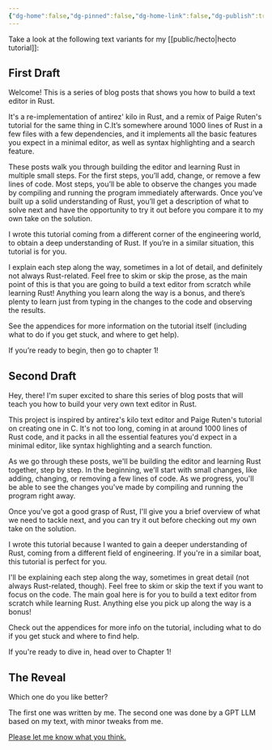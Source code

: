```yaml
---
{"dg-home":false,"dg-pinned":false,"dg-home-link":false,"dg-publish":true,"type":"post","disabled rules":["header-increment","yaml-title","yaml-title-alias","file-name-heading"],"title":"GPT vs Me","dg-permalink":"gpt-vs-me/","created-date":"2024-04-18T15:52:12","aliases":["GPT vs Me"],"linter-yaml-title-alias":"GPT vs Me","updated-date":"2025-05-05T17:44:22","dg-path":"gpt-vs-me.md","permalink":"/gpt-vs-me/","dgPassFrontmatter":true}
---
```



Take a look at the following text variants for my [[public/hecto\|hecto tutorial]]:

## First Draft
Welcome!  This is a series of blog posts that shows you how to build a text editor in Rust.

It's a re-implementation of antirez' kilo in Rust, and a remix of Paige Ruten's tutorial for the same thing in C.It’s somewhere around 1000 lines of Rust in a few files with a few dependencies, and it implements all the basic features you expect in a minimal editor, as well as syntax highlighting and a search feature.

These posts walk you through building the editor and learning Rust in multiple small steps. For the first steps, you’ll add, change, or remove a few lines of code. Most steps, you’ll be able to observe the changes you made by compiling and running the program immediately afterwards. Once you’ve built up a solid understanding of Rust, you’ll get a description of what to solve next and have the opportunity to try it out before you compare it to my own take on the solution.

I wrote this tutorial coming from a different corner of the engineering world, to obtain a deep understanding of Rust. If you’re in a similar situation, this tutorial is for you.

I explain each step along the way, sometimes in a lot of detail, and definitely not always Rust-related. Feel free to skim or skip the prose, as the main point of this is that you are going to build a text editor from scratch while learning Rust! Anything you learn along the way is a bonus, and there’s plenty to learn just from typing in the changes to the code and observing the results.

See the appendices for more information on the tutorial itself (including what to do if you get stuck, and where to get help).

If you’re ready to begin, then go to chapter 1!

## Second Draft
Hey, there! I'm super excited to share this series of blog posts that will teach you how to build your very own text editor in Rust.

This project is inspired by antirez's kilo text editor and Paige Ruten's tutorial on creating one in C. It's not too long, coming in at around 1000 lines of Rust code, and it packs in all the essential features you'd expect in a minimal editor, like syntax highlighting and a search function.

As we go through these posts, we'll be building the editor and learning Rust together, step by step. In the beginning, we'll start with small changes, like adding, changing, or removing a few lines of code. As we progress, you'll be able to see the changes you've made by compiling and running the program right away.

Once you've got a good grasp of Rust, I'll give you a brief overview of what we need to tackle next, and you can try it out before checking out my own take on the solution.

I wrote this tutorial because I wanted to gain a deeper understanding of Rust, coming from a different field of engineering. If you're in a similar boat, this tutorial is perfect for you.

I'll be explaining each step along the way, sometimes in great detail (not always Rust-related, though). Feel free to skim or skip the text if you want to focus on the code. The main goal here is for you to build a text editor from scratch while learning Rust. Anything else you pick up along the way is a bonus!

Check out the appendices for more info on the tutorial, including what to do if you get stuck and where to find help.

If you're ready to dive in, head over to Chapter 1!

## The Reveal
Which one do you like better?

The first one was written by me. The second one was done by a GPT LLM based on my text, with minor tweaks from me.

[Please let me know what you think.](https://philippflenker.com)

